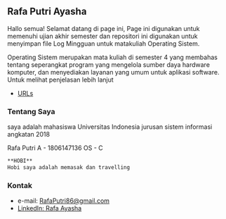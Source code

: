 ## Rafa Putri Ayasha

Hallo semua! Selamat datang di page ini, 
Page ini digunakan untuk memenuhi ujian akhir semester dan repositori ini digunakan untuk menyimpan file Log Mingguan untuk matakuliah Operating Sistem.

Operating Sistem merupakan mata kuliah di semester 4 yang membahas tentang seperangkat program yang mengelola sumber daya hardware komputer, dan menyediakan layanan yang umum untuk aplikasi software. Untuk melihat penjelasan lebih lanjut 
- [URLs](https://rafaputri86.github.io/os201/URLs)

### Tentang Saya  
saya adalah mahasiswa Universitas Indonesia jurusan sistem informasi angkatan 2018

Rafa Putri A - 1806147136 
OS - C


```markdown
**HOBI**
Hobi saya adalah memasak dan travelling 

```

### Kontak
- e-mail: RafaPutri86@gmail.com
- [LinkedIn: Rafa Ayasha](www.linkedin.com/in/rafa-ayasha)

